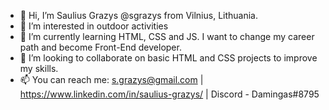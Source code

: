 - 👋 Hi, I’m Saulius Grazys @sgrazys from Vilnius, Lithuania.
- 👀 I’m interested in outdoor activities
- 🌱 I’m currently learning HTML, CSS and JS. I want to change my career path and become Front-End developer. 
- 💞️ I’m looking to collaborate on  basic HTML and CSS projects to improve my skills.
- 📫 You can reach me: s.grazys@gmail.com | https://www.linkedin.com/in/saulius-grazys/ | Discord - Damingas#8795

<!---
sgrazys/sgrazys is a ✨ special ✨ repository because its `README.md` (this file) appears on your GitHub profile.
You can click the Preview link to take a look at your changes.
--->
